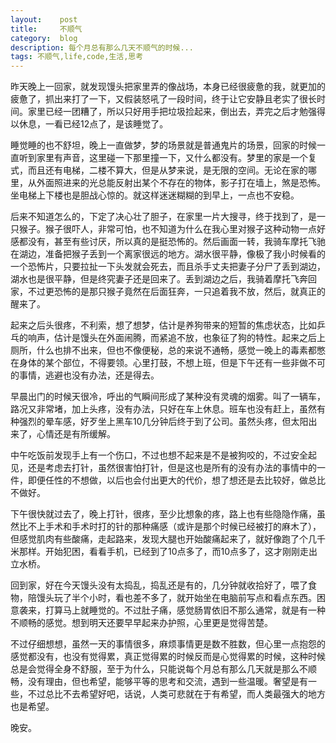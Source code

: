 ```yaml
---
layout:    post
title:     不顺气
category:  blog
description: 每个月总有那么几天不顺气的时候...
tags: 不顺气,life,code,生活,思考
---
```

昨天晚上一回家，就发现馒头把家里弄的像战场，本身已经很疲惫的我，就更加的疲惫了，抓出来打了一下，又假装怒吼了一段时间，终于让它安静且老实了很长时间。家里已经一团糟了，所以只好用手把垃圾捡起来，倒出去，弄完之后才勉强得以休息，一看已经12点了，是该睡觉了。

睡觉睡的也不舒坦，晚上一直做梦，梦的场景就是普通鬼片的场景，回家的时候一直听到家里有声音，这里碰一下那里撞一下，又什么都没有。梦里的家是一个复式，而且还有电梯，二楼不算大，但是从梦来说，是无限的空间。无论在家的哪里，从外面照进来的光总能反射出某个不存在的物体，影子打在墙上，煞是恐怖。坐电梯上下楼也是胆战心惊的。就这样迷迷糊糊的到早上，一点也不安稳。

后来不知道怎么的，下定了决心壮了胆子，在家里一片大搜寻，终于找到了，是一只猴子。猴子很吓人，非常可怕，也不知道为什么在我心里对猴子这种动物一点好感都没有，甚至有些讨厌，所以真的是挺恐怖的。然后画面一转，我骑车摩托飞驰在湖边，准备把猴子丢到一个离家很远的地方。湖水很平静，像极了我小时候看的一个恐怖片，只要拉扯一下头发就会死去，而且杀手丈夫把妻子分尸了丢到湖边，湖水也是很平静，但是终究妻子还是回来了。丢到湖边之后，我骑着摩托飞奔回家，不过更恐怖的是那只猴子竟然在后面狂奔，一只追着我不放，然后，就真正的醒来了。

起来之后头很疼，不利索，想了想梦，估计是养狗带来的短暂的焦虑状态，比如乒乓的响声，估计是馒头在外面闹腾，而紧追不放，也象征了狗的特性。起来之后上厕所，什么也排不出来，但也不像便秘，总的来说不通畅，感觉一晚上的毒素都憋在身体的某个部位，不得要领。心里打鼓，不想上班，但是下午还有一些非做不可的事情，逃避也没有办法，还是得去。

早晨出门的时候天很冷，呼出的气瞬间形成了某种没有灵魂的烟雾。叫了一辆车，路况又非常堵，加上头疼，没有办法，只好在车上休息。班车也没有赶上，虽然有种强烈的晕车感，好歹坐上黑车10几分钟后终于到了公司。虽然头疼，但太阳出来了，心情还是有所缓解。

中午吃饭前发现手上有一个伤口，不过也想不起来是不是被狗咬的，不过安全起见，还是考虑去打针，虽然很害怕打针，但是这也是所有的没有办法的事情中的一件，即便任性的不想做，以后也会付出更大的代价，想了想还是去比较好，做总比不做好。

下午很快就过去了，晚上打针，很疼，至少比想象的疼，路上也有些隐隐作痛，虽然比不上手术和手术时打的针的那种痛感（或许是那个时候已经被打的麻木了），但感觉肌肉有些酸痛，走起路来，发现大腿也开始酸痛起来了，就好像跑了个几千米那样。开始犯困，看看手机，已经到了10点多了，而10点多了，这才刚刚走出立水桥。

回到家，好在今天馒头没有太捣乱，捣乱还是有的，几分钟就收拾好了，喂了食物，陪馒头玩了半个小时，看也差不多了，就开始坐在电脑前写点和看点东西。困意袭来，打算马上就睡觉的。不过肚子痛，感觉肠胃依旧不那么通常，就是有一种不顺畅的感觉。想到明天还要早早起来办护照，心里更是觉得苦楚。

不过仔细想想，虽然一天的事情很多，麻烦事情更是数不胜数，但心里一点抱怨的感觉都没有，也没有觉得累，真正觉得累的时候反而是心觉得累的时候，这种时候总是会觉得全身不舒服，至于为什么，只能说每个月总有那么几天就是那么不顺畅，没有理由，但也希望，能够平等的思考和交流，遇到一些温暖。奢望是有一些，不过总比不去希望好吧，话说，人类可悲就在于有希望，而人类最强大的地方也是希望。

晚安。
